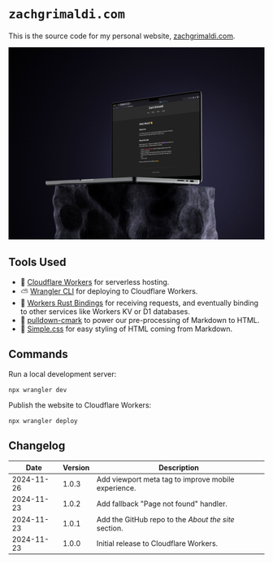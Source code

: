 # `zachgrimaldi.com`

This is the source code for my personal website, [zachgrimaldi.com](https://zachgrimaldi.com).

![Screenshot of the website](./docs/homepage-screenshot.jpeg)

## Tools Used

- 🔸 [Cloudflare Workers](https://workers.cloudflare.com/) for serverless hosting.
- ⛅️ [Wrangler CLI](https://developers.cloudflare.com/workers/wrangler/install-and-update/) for deploying to Cloudflare Workers.
- 🦀 [Workers Rust Bindings](https://github.com/cloudflare/workers-rs) for receiving requests, and eventually binding to other services like Workers KV or D1 databases.
- 📄 [pulldown-cmark](https://github.com/pulldown-cmark/pulldown-cmark/) to power our pre-processing of Markdown to HTML.
- 🎨 [Simple.css](https://simplecss.org/) for easy styling of HTML coming from Markdown.

## Commands

Run a local development server:

```
npx wrangler dev
```

Publish the website to Cloudflare Workers:

```
npx wrangler deploy
```

## Changelog

| Date       | Version | Description                                          |
| ---------- | ------- | ---------------------------------------------------- |
| 2024-11-26 | 1.0.3   | Add viewport meta tag to improve mobile experience.  |
| 2024-11-23 | 1.0.2   | Add fallback "Page not found" handler.               |
| 2024-11-23 | 1.0.1   | Add the GitHub repo to the _About the site_ section. |
| 2024-11-23 | 1.0.0   | Initial release to Cloudflare Workers.               |
